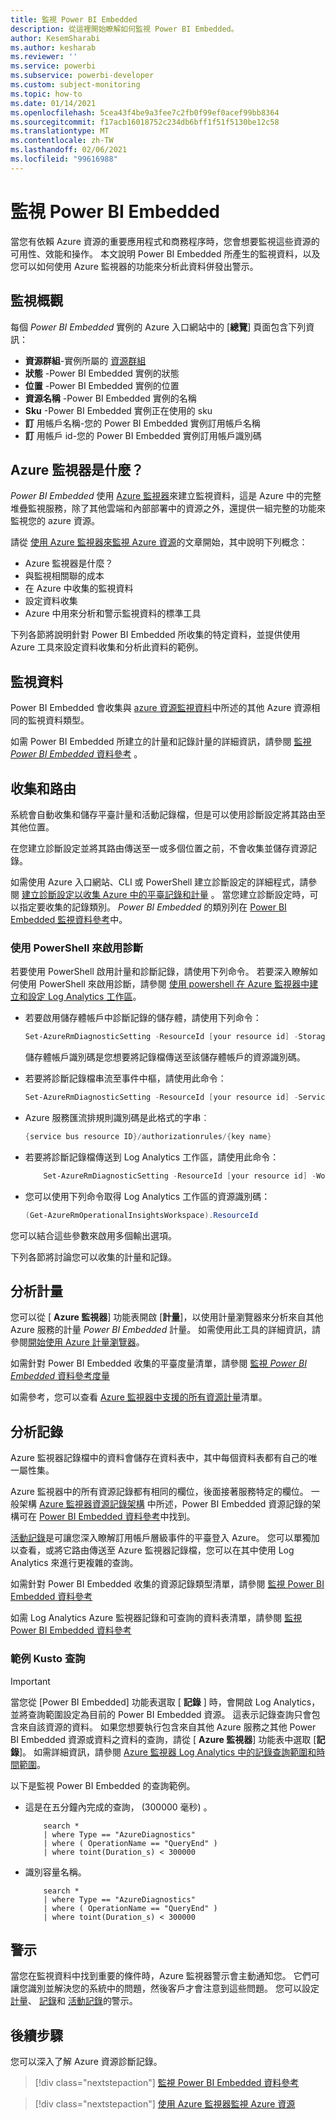 ```yaml
---
title: 監視 Power BI Embedded
description: 從這裡開始瞭解如何監視 Power BI Embedded。
author: KesemSharabi
ms.author: kesharab
ms.reviewer: ''
ms.service: powerbi
ms.subservice: powerbi-developer
ms.custom: subject-monitoring
ms.topic: how-to
ms.date: 01/14/2021
ms.openlocfilehash: 5cea43f4be9a3fee7c2fb0f99ef0acef99bb8364
ms.sourcegitcommit: f17acb16018752c234db6bff1f51f5130be12c58
ms.translationtype: MT
ms.contentlocale: zh-TW
ms.lasthandoff: 02/06/2021
ms.locfileid: "99616988"
---
```

# <a name="monitor-power-bi-embedded"></a>監視 Power BI Embedded

當您有依賴 Azure 資源的重要應用程式和商務程序時，您會想要監視這些資源的可用性、效能和操作。 本文說明 Power BI Embedded 所產生的監視資料，以及您可以如何使用 Azure 監視器的功能來分析此資料併發出警示。

## <a name="monitor-overview"></a>監視概觀

每個 *Power BI Embedded* 實例的 Azure 入口網站中的 [**總覽**] 頁面包含下列資訊：

* **資源群組**-實例所屬的 [資源群組](/azure/azure-resource-manager/management/overview#resource-groups)
* **狀態** -Power BI Embedded 實例的狀態
* **位置** -Power BI Embedded 實例的位置
* **資源名稱** -Power BI Embedded 實例的名稱
* **Sku** -Power BI Embedded 實例正在使用的 sku
* **訂** 用帳戶名稱-您的 Power BI Embedded 實例訂用帳戶名稱
* **訂** 用帳戶 id-您的 Power BI Embedded 實例訂用帳戶識別碼

## <a name="what-is-azure-monitor"></a>Azure 監視器是什麼？

*Power BI Embedded* 使用 [Azure 監視器](/azure/azure-monitor/overview)來建立監視資料，這是 Azure 中的完整堆疊監視服務，除了其他雲端和內部部署中的資源之外，還提供一組完整的功能來監視您的 azure 資源。

請從 [使用 Azure 監視器來監視 Azure 資源](/azure/azure-monitor/insights/monitor-azure-resource)的文章開始，其中說明下列概念：

- Azure 監視器是什麼？
- 與監視相關聯的成本
- 在 Azure 中收集的監視資料
- 設定資料收集
- Azure 中用來分析和警示監視資料的標準工具

下列各節將說明針對 Power BI Embedded 所收集的特定資料，並提供使用 Azure 工具來設定資料收集和分析此資料的範例。

## <a name="monitoring-data"></a>監視資料

Power BI Embedded 會收集與 [azure 資源監視資料](/azure/azure-monitor/insights/monitor-azure-resource#monitoring-data-from-Azure-resources)中所述的其他 Azure 資源相同的監視資料類型。

如需 Power BI Embedded 所建立的計量和記錄計量的詳細資訊，請參閱 [監視 *Power BI Embedded* 資料參考](monitor-power-bi-embedded-reference.md) 。

## <a name="collection-and-routing"></a>收集和路由

系統會自動收集和儲存平臺計量和活動記錄檔，但是可以使用診斷設定將其路由至其他位置。  

在您建立診斷設定並將其路由傳送至一或多個位置之前，不會收集並儲存資源記錄。

如需使用 Azure 入口網站、CLI 或 PowerShell 建立診斷設定的詳細程式，請參閱 [建立診斷設定以收集 Azure 中的平臺記錄和計量](/azure/azure-monitor/platform/diagnostic-settings) 。 當您建立診斷設定時，可以指定要收集的記錄類別。 *Power BI Embedded* 的類別列在 [Power BI Embedded 監視資料參考](monitor-power-bi-embedded-reference.md#resource-logs)中。

### <a name="using-powershell-to-enable-diagnostics"></a>使用 PowerShell 來啟用診斷

若要使用 PowerShell 啟用計量和診斷記錄，請使用下列命令。 若要深入瞭解如何使用 PowerShell 來啟用診斷，請參閱 [使用 powershell 在 Azure 監視器中建立和設定 Log Analytics 工作區](/azure/azure-monitor/platform/powershell-workspace-configuration)。

* 若要啟用儲存體帳戶中診斷記錄的儲存體，請使用下列命令：

    ```powershell
    Set-AzureRmDiagnosticSetting -ResourceId [your resource id] -StorageAccountId [your storage account id] -Enabled $true
    ```
    儲存體帳戶識別碼是您想要將記錄檔傳送至該儲存體帳戶的資源識別碼。

* 若要將診斷記錄檔串流至事件中樞，請使用此命令：

    ```powershell
    Set-AzureRmDiagnosticSetting -ResourceId [your resource id] -ServiceBusRuleId [your service bus rule id] -Enabled $true
    ```
* Azure 服務匯流排規則識別碼是此格式的字串︰

    ```powershell
    {service bus resource ID}/authorizationrules/{key name}
    ```

* 若要將診斷記錄檔傳送到 Log Analytics 工作區，請使用此命令：

    ```powershell
        Set-AzureRmDiagnosticSetting -ResourceId [your resource id] -WorkspaceId [resource id of the log analytics workspace] -Enabled $true
    ```

* 您可以使用下列命令取得 Log Analytics 工作區的資源識別碼：

    ```powershell
    (Get-AzureRmOperationalInsightsWorkspace).ResourceId
    ```

您可以結合這些參數來啟用多個輸出選項。

下列各節將討論您可以收集的計量和記錄。

## <a name="analyzing-metrics"></a>分析計量

您可以從 [ **Azure 監視器**] 功能表開啟 [**計量**]，以使用計量瀏覽器來分析來自其他 Azure 服務的計量 *Power BI Embedded* 計量。 如需使用此工具的詳細資訊，請參閱[開始使用 Azure 計量瀏覽器](/azure/azure-monitor/platform/metrics-getting-started)。

如需針對 Power BI Embedded 收集的平臺度量清單，請參閱 [監視 *Power BI Embedded* 資料參考度量](monitor-power-bi-embedded-reference.md#metrics)  

如需參考，您可以查看 [Azure 監視器中支援的所有資源計量](/azure/azure-monitor/platform/metrics-supported)清單。

## <a name="analyzing-logs"></a>分析記錄

Azure 監視器記錄檔中的資料會儲存在資料表中，其中每個資料表都有自己的唯一屬性集。  

Azure 監視器中的所有資源記錄都有相同的欄位，後面接著服務特定的欄位。 一般架構 [Azure 監視器資源記錄架構](https://docs.microsoft.com/azure/azure-monitor/platform/diagnostic-logs-schema#top-level-resource-logs-schema) 中所述，Power BI Embedded 資源記錄的架構可在 [Power BI Embedded 資料參考](monitor-power-bi-embedded-reference.md#schemas)中找到。

[活動記錄](/azure/azure-monitor/platform/activity-log)是可讓您深入瞭解訂用帳戶層級事件的平臺登入 Azure。 您可以單獨加以查看，或將它路由傳送至 Azure 監視器記錄檔，您可以在其中使用 Log Analytics 來進行更複雜的查詢。  

如需針對 Power BI Embedded 收集的資源記錄類型清單，請參閱 [監視 Power BI Embedded 資料參考](monitor-power-bi-embedded-reference.md#resource-logs)  

如需 Log Analytics Azure 監視器記錄和可查詢的資料表清單，請參閱 [監視 Power BI Embedded 資料參考](monitor-power-bi-embedded-reference.md#azure-monitor-logs-tables)  

### <a name="sample-kusto-queries"></a>範例 Kusto 查詢

> [!IMPORTANT]
> 當您從 [Power BI Embedded] 功能表選取 [ **記錄** ] 時，會開啟 Log Analytics，並將查詢範圍設定為目前的 Power BI Embedded 資源。 這表示記錄查詢只會包含來自該資源的資料。 如果您想要執行包含來自其他 Azure 服務之其他 Power BI Embedded 資源或資料之資料的查詢，請從 [ **Azure 監視器**] 功能表中選取 [**記錄**]。 如需詳細資訊，請參閱 [Azure 監視器 Log Analytics 中的記錄查詢範圍和時間範圍](/azure/azure-monitor/log-query/scope/)。

以下是監視 Power BI Embedded 的查詢範例。

* 這是在五分鐘內完成的查詢， (300000 毫秒) 。

    ```Kusto
        search *
        | where Type == "AzureDiagnostics"
        | where ( OperationName == "QueryEnd" )
        | where toint(Duration_s) < 300000   
    ```
* 識別容量名稱。

    ```Kusto
        search *
        | where Type == "AzureDiagnostics"
        | where ( OperationName == "QueryEnd" )
        | where toint(Duration_s) < 300000   
    ```

## <a name="alerts"></a>警示

當您在監視資料中找到重要的條件時，Azure 監視器警示會主動通知您。 它們可讓您識別並解決您的系統中的問題，然後客戶才會注意到這些問題。 您可以設定 [計量](/azure/azure-monitor/platform/alerts-metric-overview)、 [記錄](/azure/azure-monitor/platform/alerts-unified-log)和 [活動記錄](/azure/azure-monitor/platform/activity-log-alerts)的警示。

## <a name="next-steps"></a>後續步驟

您可以深入了解 Azure 資源診斷記錄。

>[!div class="nextstepaction"]
>[監視 Power BI Embedded 資料參考](monitor-power-bi-embedded-reference.md)

>[!div class="nextstepaction"]
>[使用 Azure 監視器監視 Azure 資源](/azure/azure-monitor/insights/monitor-azure-resource)
